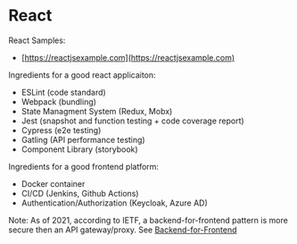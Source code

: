 # React
React Samples:
* [https://reactjsexample.com](https://reactjsexample.com)

Ingredients for a good react applicaiton:
* ESLint (code standard)
* Webpack (bundling)
* State Managment System (Redux, Mobx)
* Jest (snapshot and function testing + code coverage report) 
* Cypress (e2e testing)
* Gatling (API performance testing)
* Component Library (storybook)

Ingredients for a good frontend platform:
* Docker container
* CI/CD (Jenkins, Github Actions)
* Authentication/Authorization (Keycloak, Azure AD)

Note: As of 2021, according to IETF, a backend-for-frontend pattern is more secure then an API gateway/proxy. See [Backend-for-Frontend](https://www.skobba.net/docs/Architecture/CloudPatterns/bff.html)
